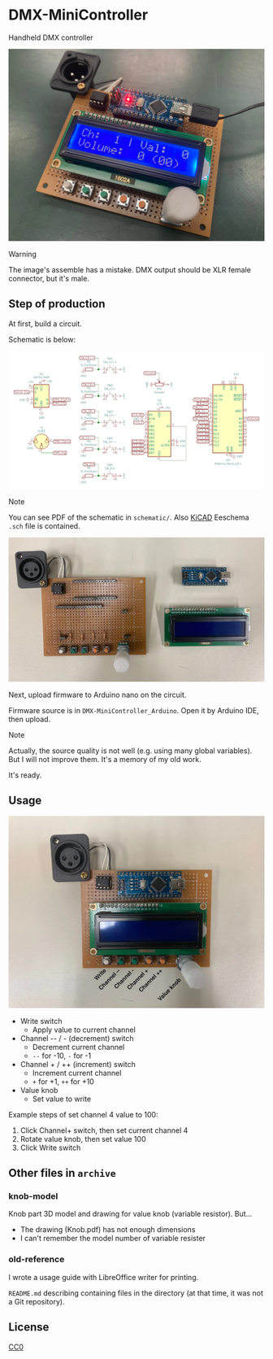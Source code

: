 # DMX-MiniController

Handheld DMX controller

![Head image](./images/head-image.webp)

> [!WARNING]
>
> The image's assemble has a mistake. DMX output should be XLR female connector, but it's male.

## Step of production

At first, build a circuit.

Schematic is below:

![Schematic](./images/schematic.webp)

> [!NOTE]
>
> You can see PDF of the schematic in `schematic/`. Also [KiCAD](https://www.kicad.org/) Eeschema `.sch` file is contained.

![Components](./images/components.webp)

Next, upload firmware to Arduino nano on the circuit.

Firmware source is in `DMX-MiniController_Arduino`. Open it by Arduino IDE, then upload.

> [!NOTE]
>
> Actually, the source quality is not well (e.g. using many global variables). But I will not improve them. It's a memory of my old work.

It's ready.

## Usage

![Assemble](./images/assemble.webp)

- Write switch
  - Apply value to current channel
- Channel -- / - (decrement) switch
  - Decrement current channel
  - `--` for -10, `-` for -1
- Channel + / ++ (increment) switch
  - Increment current channel
  - `+` for +1, `++` for +10
- Value knob
  - Set value to write

Example steps of set channel 4 value to 100:

1. Click Channel+ switch, then set current channel 4
2. Rotate value knob, then set value 100
3. Click Write switch

## Other files in `archive`

### knob-model

Knob part 3D model and drawing for value knob (variable resistor). But...

- The drawing (Knob.pdf) has not enough dimensions
- I can't remember the model number of variable resister

### old-reference

I wrote a usage guide with LibreOffice writer for printing.

`README.md` describing containing files in the directory (at that time, it was not a Git repository).

## License

[CC0](./LICENSE)
